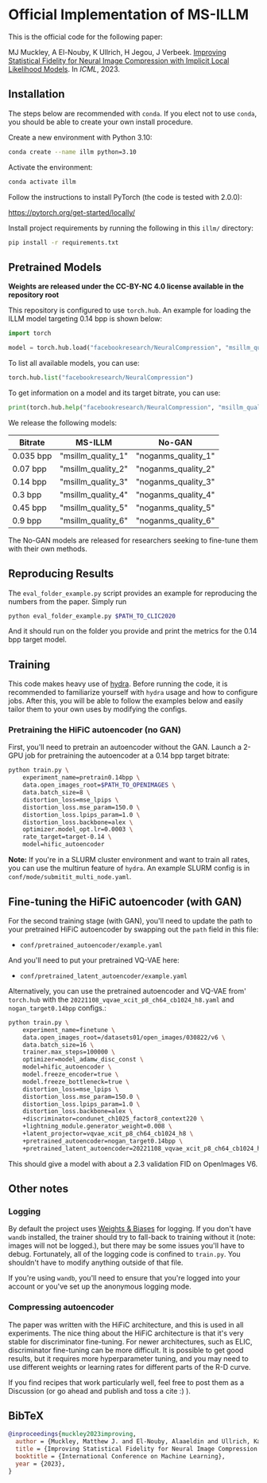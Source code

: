 # Official Implementation of MS-ILLM

This is the official code for the following paper:

MJ Muckley, A El-Nouby, K Ullrich, H Jegou, J Verbeek.
[Improving Statistical Fidelity for Neural Image Compression with Implicit Local Likelihood Models](https://proceedings.mlr.press/v202/muckley23a.html).
In *ICML*, 2023.

## Installation

The steps below are recommended with `conda`. If you elect not to use `conda`,
you should be able to create your own install procedure.

Create a new environment with Python 3.10:

```bash
conda create --name illm python=3.10
```

Activate the environment:

```bash
conda activate illm
```

Follow the instructions to install PyTorch (the code is tested with 2.0.0):

https://pytorch.org/get-started/locally/

Install project requirements by running the following in this `illm/`
directory:

```bash
pip install -r requirements.txt
```

## Pretrained Models

**Weights are released under the CC-BY-NC 4.0 license available in the**
**repository root**

This repository is configured to use `torch.hub`. An example for loading the
ILLM model targeting 0.14 bpp is shown below:

```python
import torch

model = torch.hub.load("facebookresearch/NeuralCompression", "msillm_quality_3")
```

To list all available models, you can use:

```python
torch.hub.list("facebookresearch/NeuralCompression")
```

To get information on a model and its target bitrate, you can use:

```python
print(torch.hub.help("facebookresearch/NeuralCompression", "msillm_quality_3"))
```

We release the following models:

| Bitrate   | MS-ILLM            | No-GAN              |
| --------- | ------------------ | ------------------- |
| 0.035 bpp | "msillm_quality_1" | "noganms_quality_1" |
| 0.07 bpp  | "msillm_quality_2" | "noganms_quality_2" |
| 0.14 bpp  | "msillm_quality_3" | "noganms_quality_3" |
| 0.3 bpp   | "msillm_quality_4" | "noganms_quality_4" |
| 0.45 bpp  | "msillm_quality_5" | "noganms_quality_5" |
| 0.9 bpp   | "msillm_quality_6" | "noganms_quality_6" |

The No-GAN models are released for researchers seeking to fine-tune them
with their own methods.

## Reproducing Results

The `eval_folder_example.py` script provides an example for reproducing the
numbers from the paper. Simply run

```bash
python eval_folder_example.py $PATH_TO_CLIC2020
```

And it should run on the folder you provide and print the metrics for the
0.14 bpp target model.

## Training

This code makes heavy use of
[hydra](https://github.com/facebookresearch/hydra). Before running the code, it
is recommended to familiarize yourself with `hydra` usage and how to configure
jobs. After this, you will be able to follow the examples below and easily
tailor them to your own uses by modifying the configs.

### Pretraining the HiFiC autoencoder (no GAN)

First, you'll need to pretrain an autoencoder without the GAN.
Launch a 2-GPU job for pretraining the autoencoder at a 0.14 bpp target
bitrate:

```bash
python train.py \
    experiment_name=pretrain0.14bpp \
    data.open_images_root=$PATH_TO_OPENIMAGES \
    data.batch_size=8 \
    distortion_loss=mse_lpips \
    distortion_loss.mse_param=150.0 \
    distortion_loss.lpips_param=1.0 \
    distortion_loss.backbone=alex \
    optimizer.model_opt.lr=0.0003 \
    rate_target=target-0.14 \
    model=hific_autoencoder
```

**Note:** If you're in a SLURM cluster environment and want to train all rates,
you can use the multirun feature of `hydra`. An example SLURM config is in
`conf/mode/submitit_multi_node.yaml`.

## Fine-tuning the HiFiC autoencoder (with GAN)

For the second training stage (with GAN), you'll need to update the path to
your pretrained HiFiC autoencoder by swapping out the `path` field in this
file:

- `conf/pretrained_autoencoder/example.yaml`

And you'll need to put your pretrained VQ-VAE here:

- `conf/pretrained_latent_autoencoder/example.yaml`

Alternatively, you can use the pretrained autoencoder and VQ-VAE from'
`torch.hub` with the `20221108_vqvae_xcit_p8_ch64_cb1024_h8.yaml` and 
`nogan_target0.14bpp` configs.:

```bash
python train.py \
    experiment_name=finetune \
    data.open_images_root=/datasets01/open_images/030822/v6 \
    data.batch_size=16 \
    trainer.max_steps=100000 \
    optimizer=model_adamw_disc_const \
    model=hific_autoencoder \
    model.freeze_encoder=true \
    model.freeze_bottleneck=true \
    distortion_loss=mse_lpips \
    distortion_loss.mse_param=150.0 \
    distortion_loss.lpips_param=1.0 \
    distortion_loss.backbone=alex \
    +discriminator=condunet_ch1025_factor8_context220 \
    +lightning_module.generator_weight=0.008 \
    +latent_projector=vqvae_xcit_p8_ch64_cb1024_h8 \
    +pretrained_autoencoder=nogan_target0.14bpp \
    +pretrained_latent_autoencoder=20221108_vqvae_xcit_p8_ch64_cb1024_h8
```

This should give a model with about a 2.3 validation FID on OpenImages V6.

## Other notes

### Logging

By default the project uses [Weights & Biases](https://wandb.ai/site) for
logging. If you don't have `wandb` installed, the trainer should try to
fall-back to training without it (note: images will not be logged.), but there
may be some issues you'll have to debug. Fortunately, all of the logging code
is confined to `train.py`. You shouldn't have to modify anything outside of
that file.

If you're using `wandb`, you'll need to ensure that you're logged into your
account or you've set up the anonymous logging mode.

### Compressing autoencoder

The paper was written with the HiFiC architecture, and this is used in all
experiments. The nice thing about the HiFiC architecture is that it's very
stable for discriminator fine-tuning. For newer architectures, such as ELIC,
discriminator fine-tuning can be more difficult. It is possible to get good
results, but it requires more hyperparameter tuning, and you may need to use
different weights or learning rates for different parts of the R-D curve.

If you find recipes that work particularly well, feel free to post them as a
Discussion (or go ahead and publish and toss a cite :) ).

## BibTeX
```bibtex
@inproceedings{muckley2023improving,
  author = {Muckley, Matthew J. and El-Nouby, Alaaeldin and Ullrich, Karen and Jégou, Hervé and Verbeek, Jakob},
  title = {Improving Statistical Fidelity for Neural Image Compression with Implicit Local Likelihood Models},
  booktitle = {International Conference on Machine Learning},
  year = {2023},
}
```
